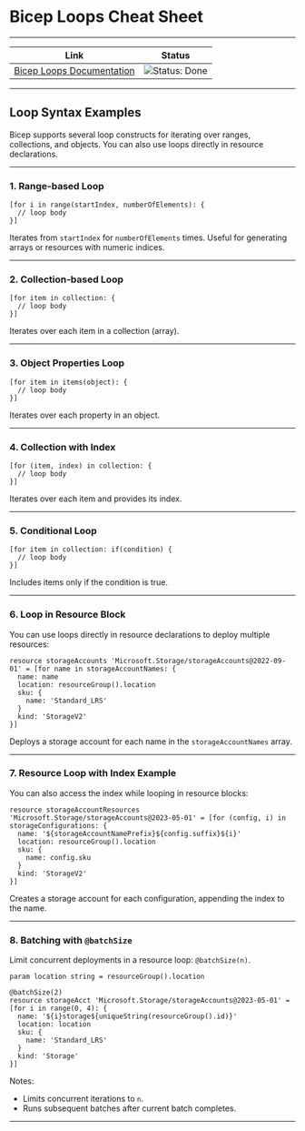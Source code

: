 # Bicep Loops Cheat Sheet

---

| Link | Status |
|------|--------|
| [Bicep Loops Documentation](https://learn.microsoft.com/en-us/azure/azure-resource-manager/bicep/loops) | ![Status: Done](https://img.shields.io/badge/status-done-green) |

---

## Loop Syntax Examples

Bicep supports several loop constructs for iterating over ranges, collections, and objects. You can also use loops directly in resource declarations.

---

### 1. Range-based Loop

```bicep
[for i in range(startIndex, numberOfElements): {
  // loop body
}]
```
Iterates from `startIndex` for `numberOfElements` times. Useful for generating arrays or resources with numeric indices.

---

### 2. Collection-based Loop

```bicep
[for item in collection: {
  // loop body
}]
```
Iterates over each item in a collection (array).

---

### 3. Object Properties Loop

```bicep
[for item in items(object): {
  // loop body
}]
```
Iterates over each property in an object.

---

### 4. Collection with Index

```bicep
[for (item, index) in collection: {
  // loop body
}]
```
Iterates over each item and provides its index.

---

### 5. Conditional Loop

```bicep
[for item in collection: if(condition) {
  // loop body
}]
```
Includes items only if the condition is true.

---

### 6. Loop in Resource Block

You can use loops directly in resource declarations to deploy multiple resources:

```bicep
resource storageAccounts 'Microsoft.Storage/storageAccounts@2022-09-01' = [for name in storageAccountNames: {
  name: name
  location: resourceGroup().location
  sku: {
    name: 'Standard_LRS'
  }
  kind: 'StorageV2'
}]
```
Deploys a storage account for each name in the `storageAccountNames` array.

---

### 7. Resource Loop with Index Example

You can also access the index while looping in resource blocks:

```bicep
resource storageAccountResources 'Microsoft.Storage/storageAccounts@2023-05-01' = [for (config, i) in storageConfigurations: {
  name: '${storageAccountNamePrefix}${config.suffix}${i}'
  location: resourceGroup().location
  sku: {
    name: config.sku
  }
  kind: 'StorageV2'
}]
```
Creates a storage account for each configuration, appending the index to the name.

---

### 8. Batching with `@batchSize`

Limit concurrent deployments in a resource loop: `@batchSize(n)`.

```bicep
param location string = resourceGroup().location

@batchSize(2)
resource storageAcct 'Microsoft.Storage/storageAccounts@2023-05-01' = [for i in range(0, 4): {
  name: '${i}storage${uniqueString(resourceGroup().id)}'
  location: location
  sku: {
    name: 'Standard_LRS'
  }
  kind: 'Storage'
}]
```

Notes:
- Limits concurrent iterations to `n`.
- Runs subsequent batches after current batch completes.

---
